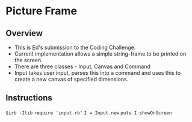 Picture Frame
===============

Overview
-------
- This is Ed's submission to the Coding Challenge.
- Current implementation allows a simple string-frame to be printed on the screen.
- There are three classes - Input, Canvas and Command
- Input takes user input, parses this into a command and uses this to create a new canvas of specified dimensions.

Instructions
-------
`$irb -Ilib`
`require 'input.rb'`
`I = Input.new`
`puts I.showOnScreen`
